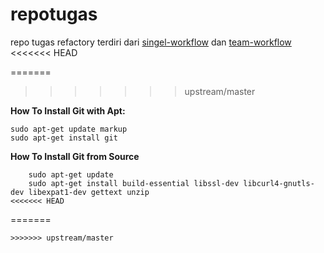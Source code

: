# repotugas
repo tugas refactory terdiri dari [singel-workflow](https://github.com/hudabikhoir/repotugas/blob/master/single-workflow.md) dan [team-workflow](https://github.com/hudabikhoir/repotugas/blob/master/team-workflow.md)
<<<<<<< HEAD

=======
>>>>>>> upstream/master

**How To Install Git with Apt:**

``` markup
sudo apt-get update markup
sudo apt-get install git
```

**How To Install Git from Source**

``` markup
    sudo apt-get update
    sudo apt-get install build-essential libssl-dev libcurl4-gnutls-dev libexpat1-dev gettext unzip
<<<<<<< HEAD
```

=======
```
>>>>>>> upstream/master
